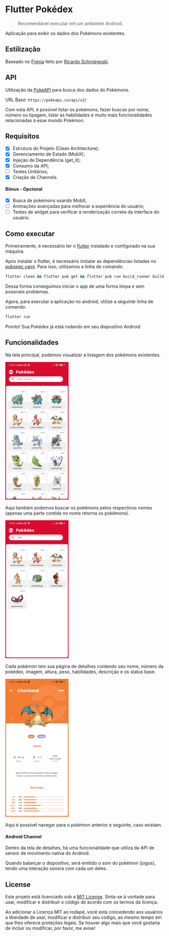 # Flutter Pokédex

> Recomendável executar em um ambiente Android.

Aplicação para exibir os dados dos Pokémons existentes.

## Estilização

Baseado no [Figma](https://www.figma.com/community/file/979132880663340794) feito por [Ricardo Schiniegoski](https://www.figma.com/@ricardohs).

## API

Utilização da [PokeAPI](https://pokeapi.co/) para busca dos dados do Pokémons.

URL Base: `https://pokeapi.co/api/v2/`

Com esta API, é possível listar os pokémons, fazer buscas por nome, número ou tipagem, listar as habilidades e muito mais funcionalidades relacionadas
à esse mundo Pokémon.

## Requisitos

- [x] Estrutura do Projeto (Clean Architecture);
- [x] Gerenciamento de Estado (MobX);
- [x] Injeção de Dependência (get_it);
- [x] Consumo da API;
- [ ] Testes Unitários;
- [x] Criação de Channels.

#### Bônus - Opcional

- [x] Busca de pokémons usando MobX;
- [ ] Animações avançadas para melhorar a experiência do usuário;
- [ ] Testes de widget para verificar a renderização correta da interface do usuário.

## Como executar

Primeiramente, é necessário ter o [flutter](https://docs.flutter.dev/get-started/install) instalado e configurado na sua máquina.

Após instalar o flutter, é necessário instalar as dependências listadas no [pubspec.yaml](pubspec.yaml). Para isso, utilizamos a linha de comando:

```sh
flutter clean && flutter pub get && flutter pub run build_runner build --delete-conflicting-outputs
```

Dessa forma conseguimos iniciar o app de uma forma limpa e sem possíveis problemas.

Agora, para executar a aplicação no android, utilize a seguinte linha de comando:

```sh
flutter run
```

Pronto! Sua Pokédex já está rodando em seu dispositivo Android

## Funcionalidades

Na tela principal, podemos visualizar a listagem dos pokémons existentes.

<p>
  <img src="docs/pokemon_list.jpg" width=200>
</p>

Aqui também podemos buscar os pokémons pelos respectivos nomes (apenas uma parte contida no nome retorna os pokémons).

<p>
  <img src="docs/pokemon_filtered_list.jpg" width=200>
</p>

Cada pokémon tem sua página de detalhes contendo seu nome, número da pokédex, imagem, altura, peso, habilidades, descrição e os status base.

<p>
  <img src="docs/pokemon_details.jpg" width=200>
</p>

Aqui é possível navegar para o pokémon anterior e seguinte, caso existam.

#### Android Channel

Dentro da tela de detalhes, há uma funcionalidade que utiliza da API de sensor de movimento nativa do Android.

Quando balançar o dispositivo, será emitido o som do pokémon (jogos), tendo uma interação sonora com cada um deles.

## License

Este projeto está licenciado sob a [MIT License](https://opensource.org/license/mit/). Sinta-se à vontade para usar, modificar e distribuir o código de acordo com os termos da licença.

Ao adicionar a Licença MIT ao rodapé, você está concedendo aos usuários a liberdade de usar, modificar e distribuir seu código, ao mesmo tempo em que lhes oferece proteções legais. Se houver algo mais que você gostaria de incluir ou modificar, por favor, me avise!
